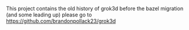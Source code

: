 This project contains the old history of grok3d before the bazel migration (and some leading up) please go to 
https://github.com/brandonpollack23/grok3d
